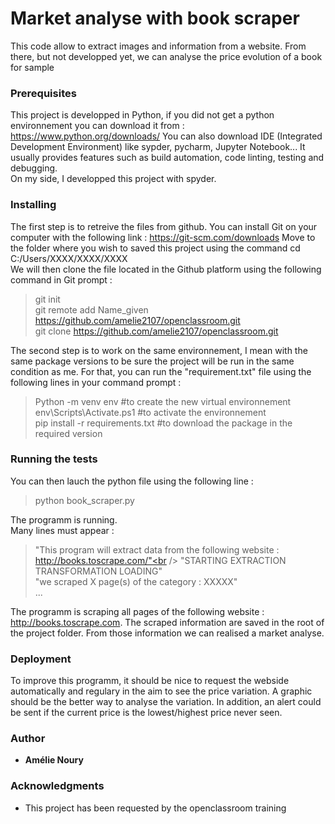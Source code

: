 # Market analyse with book scraper

This code allow to extract images and information from a website. From there, but not developped yet, we can analyse the price evolution of a book for sample

### Prerequisites

This project is developped in Python, if you did not get a python environnement you can download it from : https://www.python.org/downloads/
You can also download IDE (Integrated Development Environment) like sypder, pycharm, Jupyter Notebook... It usually provides features such as build automation, code linting, testing and debugging.<br />
On my side, I developped this project with spyder.


### Installing

The first step is to retreive the files from github. You can install Git on your computer with the following link : https://git-scm.com/downloads
Move to the folder where you wish to saved this project using the command cd C:/Users/XXXX/XXXX/XXXX<br />
We will then clone the file located in the Github platform using the following command in Git prompt : <br />
>git init<br />
>git remote add Name_given https://github.com/amelie2107/openclassroom.git <br />
>git clone https://github.com/amelie2107/openclassroom.git <br />

The second step is to work on the same environnement, I mean with the same package versions to be sure the project will be run in the same condition as me. 
For that, you can run the "requirement.txt" file using the following lines in your command prompt :<br />
>Python -m venv env #to create the new virtual environnement<br />
>env\\Scripts\\Activate.ps1 #to activate the environnement<br />
>pip install -r requirements.txt #to download the package in the required version<br />


### Running the tests

You can then lauch the python file using the following line :<br />
>python book_scraper.py<br />

The programm is running.<br />
Many lines must appear :<br />
>"This program will extract data from the following website : http://books.toscrape.com/"<br />
>"STARTING EXTRACTION TRANSFORMATION LOADING"<br />
>"we scraped X page(s) of the category : XXXXX"<br />
>...<br />

The programm is scraping all pages of the following website : http://books.toscrape.com.
The scraped information are saved in the root of the project folder.
From those information we can realised a market analyse.


### Deployment

To improve this programm, it should be nice to request the webside automatically and regulary in the aim to see the price variation.
A graphic should be the better way to analyse the variation.
In addition, an alert could be sent if the current price is the lowest/highest price never seen.

### Author

* **Amélie Noury** 

### Acknowledgments

* This project has been requested by the openclassroom training

